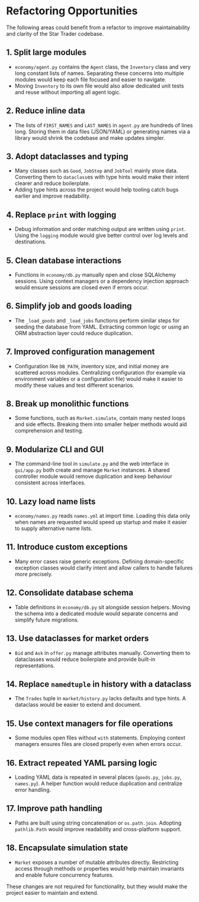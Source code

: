 # Refactoring Opportunities

The following areas could benefit from a refactor to improve maintainability and clarity of the Star Trader codebase.

## 1. Split large modules
- `economy/agent.py` contains the `Agent` class, the `Inventory` class and very long constant lists of names. Separating these concerns into multiple modules would keep each file focused and easier to navigate.
- Moving `Inventory` to its own file would also allow dedicated unit tests and reuse without importing all agent logic.

## 2. Reduce inline data
- The lists of `FIRST_NAMES` and `LAST_NAMES` in `agent.py` are hundreds of lines long. Storing them in data files (JSON/YAML) or generating names via a library would shrink the codebase and make updates simpler.

## 3. Adopt dataclasses and typing
- Many classes such as `Good`, `JobStep` and `JobTool` mainly store data. Converting them to `dataclass`es with type hints would make their intent clearer and reduce boilerplate.
- Adding type hints across the project would help tooling catch bugs earlier and improve readability.

## 4. Replace `print` with logging
- Debug information and order matching output are written using `print`. Using the `logging` module would give better control over log levels and destinations.

## 5. Clean database interactions
- Functions in `economy/db.py` manually open and close SQLAlchemy sessions. Using context managers or a dependency injection approach would ensure sessions are closed even if errors occur.

## 6. Simplify job and goods loading
- The `_load_goods` and `_load_jobs` functions perform similar steps for seeding the database from YAML. Extracting common logic or using an ORM abstraction layer could reduce duplication.

## 7. Improved configuration management
- Configuration like `DB_PATH`, inventory size, and initial money are scattered across modules. Centralizing configuration (for example via environment variables or a configuration file) would make it easier to modify these values and test different scenarios.

## 8. Break up monolithic functions
- Some functions, such as `Market.simulate`, contain many nested loops and side effects. Breaking them into smaller helper methods would aid comprehension and testing.

## 9. Modularize CLI and GUI
- The command-line tool in `simulate.py` and the web interface in `gui/app.py` both create and manage `Market` instances. A shared controller module would remove duplication and keep behaviour consistent across interfaces.

## 10. Lazy load name lists
- `economy/names.py` reads `names.yml` at import time. Loading this data only when names are requested would speed up startup and make it easier to supply alternative name lists.

## 11. Introduce custom exceptions
- Many error cases raise generic exceptions. Defining domain-specific exception classes would clarify intent and allow callers to handle failures more precisely.

## 12. Consolidate database schema
- Table definitions in `economy/db.py` sit alongside session helpers. Moving the schema into a dedicated module would separate concerns and simplify future migrations.

## 13. Use dataclasses for market orders
- `Bid` and `Ask` in `offer.py` manage attributes manually. Converting them to dataclasses would reduce boilerplate and provide built-in representations.

## 14. Replace `namedtuple` in history with a dataclass
- The `Trades` tuple in `market/history.py` lacks defaults and type hints. A dataclass would be easier to extend and document.

## 15. Use context managers for file operations
- Some modules open files without `with` statements. Employing context managers ensures files are closed properly even when errors occur.

## 16. Extract repeated YAML parsing logic
- Loading YAML data is repeated in several places (`goods.py`, `jobs.py`, `names.py`). A helper function would reduce duplication and centralize error handling.

## 17. Improve path handling
- Paths are built using string concatenation or `os.path.join`. Adopting `pathlib.Path` would improve readability and cross-platform support.

## 18. Encapsulate simulation state
- `Market` exposes a number of mutable attributes directly. Restricting access through methods or properties would help maintain invariants and enable future concurrency features.

These changes are not required for functionality, but they would make the project easier to maintain and extend.
